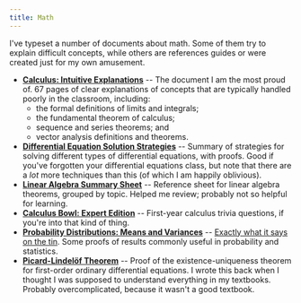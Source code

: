 ```yaml
---
title: Math
---
```


I've typeset a number of documents about math. Some of them try to
explain difficult concepts, while others are references guides or were
created just for my own amusement.

* **[Calculus: Intuitive
  Explanations](calculus-intuitive-explanations)** -- The document I
  am the most proud of. 67 pages of clear explanations of concepts
  that are typically handled poorly in the classroom, including:
  * the formal definitions of limits and integrals;
  * the fundamental theorem of calculus;
  * sequence and series theorems; and
  * vector analysis definitions and theorems.
* **[Differential Equation Solution
  Strategies](differential-equation-solution-strategies)** -- Summary
  of strategies for solving different types of differential equations,
  with proofs. Good if you've forgotten your differential equations
  class, but note that there are a *lot* more techniques than this (of
  which I am happily oblivious).
* **[Linear Algebra Summary Sheet](linear-algebra-summary-sheet)** --
  Reference sheet for linear algebra theorems, grouped by topic.
  Helped me review; probably not so helpful for learning.
* **[Calculus Bowl: Expert Edition](calculus-bowl-expert-edition)** --
  First-year calculus trivia questions, if you're into that kind of
  thing.
* **[Probability Distributions: Means and
  Variances](probability-distributions-means-and-variances)** --
  [Exactly what it says on the
  tin](https://tvtropes.org/pmwiki/pmwiki.php/Main/ExactlyWhatItSaysOnTheTin).
  Some proofs of results commonly useful in probability and
  statistics.
* **[Picard-Lindelöf Theorem](picard-lindelof-theorem)** -- Proof of
  the existence-uniqueness theorem for first-order ordinary
  differential equations. I wrote this back when I thought I was
  supposed to understand everything in my textbooks. Probably
  overcomplicated, because it wasn't a good textbook.
